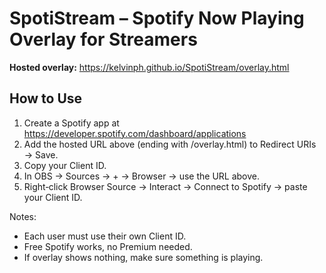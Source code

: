 # SpotiStream – Spotify Now Playing Overlay for Streamers

**Hosted overlay:**
https://kelvinph.github.io/SpotiStream/overlay.html

## How to Use
1. Create a Spotify app at https://developer.spotify.com/dashboard/applications
2. Add the hosted URL above (ending with /overlay.html) to Redirect URIs → Save.
3. Copy your Client ID.
4. In OBS → Sources → + → Browser → use the URL above.
5. Right‑click Browser Source → Interact → Connect to Spotify → paste your Client ID.

Notes:
- Each user must use their own Client ID.
- Free Spotify works, no Premium needed.
- If overlay shows nothing, make sure something is playing.
